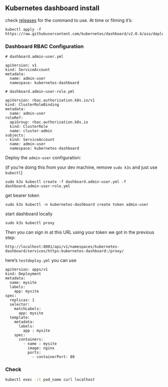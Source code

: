 ## Kubernetes dashboard install

check [releases](https://github.com/kubernetes/dashboard/releases) for the command to use. At time or filming it’s:

```
kubectl apply -f https://raw.githubusercontent.com/kubernetes/dashboard/v2.0.4/aio/deploy/recommended.yaml
```

### Dashboard RBAC Configuration

```
# dashboard.admin-user.yml

apiVersion: v1
kind: ServiceAccount
metadata:
  name: admin-user
  namespace: kubernetes-dashboard
  
# dashboard.admin-user-role.yml

apiVersion: rbac.authorization.k8s.io/v1
kind: ClusterRoleBinding
metadata:
  name: admin-user
roleRef:
  apiGroup: rbac.authorization.k8s.io
  kind: ClusterRole
  name: cluster-admin
subjects:
- kind: ServiceAccount
  name: admin-user
  namespace: kubernetes-dashboard
```

Deploy the `admin-user` configuration:

(if you’re doing this from your dev machine, remove `sudo k3s` and just use `kubectl`)

```
sudo k3s kubectl create -f dashboard.admin-user.yml -f dashboard.admin-user-role.yml
```

get bearer token

```
sudo k3s kubectl -n kubernetes-dashboard create token admin-user
```

start dashboard locally

```
sudo k3s kubectl proxy
```

Then you can sign in at this URL using your token we got in the previous step:

```
http://localhost:8001/api/v1/namespaces/kubernetes-dashboard/services/https:kubernetes-dashboard:/proxy/
```

here’s `testdeploy.yml` you can use

```
apiVersion: apps/v1
kind: Deployment
metadata:
  name: mysite
  labels: 
    app: mysite
spec:
  replicas: 1
  selector: 
    matchLabels:
      app: mysite
  template:
    metadata:
      labels: 
        app : mysite
    spec:
      containers:
        - name : mysite
          image: nginx
          ports:
            - containerPort: 80
```

### Check

```bash
kubectl exec -it pod_name curl localhost

```